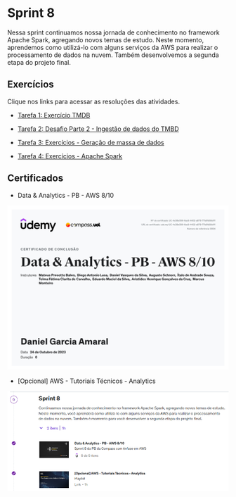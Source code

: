 # Sprint 8

Nessa sprint continuamos nossa jornada de conhecimento no framework Apache Spark, agregando novos temas de estudo. Neste momento, aprendemos como utilizá-lo com alguns serviços da AWS para realizar o processamento de dados na nuvem. Também desenvolvemos a segunda etapa do projeto final.

## Exercícios

Clique nos links para acessar as resoluções das atividades.

* [Tarefa 1: Exercício TMDB](./Tarefa%201/README.md)

* [Tarefa 2: Desafio Parte 2 - Ingestão de dados do TMBD](./Tarefa%202/README.md)

* [Tarefa 3: Exercícios - Geração de massa de dados](./Tarefa%203/README.md)

* [Tarefa 4: Exercícios - Apache Spark](./Tarefa%204/README.md)

## Certificados

* Data & Analytics - PB - AWS 8/10

![certificado sprint](./certificados/data&analytics%208-10.jpg)

* [Opcional] AWS - Tutoriais Técnicos - Analytics

![tutoriais técnicos](./certificados/tutoriais%20tecnicos.png)